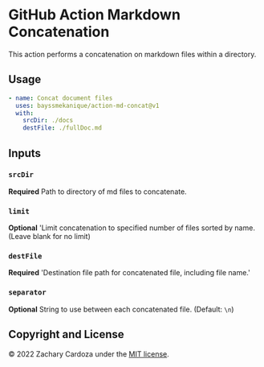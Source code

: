 # GitHub Action Markdown Concatenation

This action performs a concatenation on markdown files within a directory.

## Usage
```yml
- name: Concat document files
  uses: bayssmekanique/action-md-concat@v1
  with:
    srcDir: ./docs
    destFile: ./fullDoc.md
```

## Inputs

### `srcDir`

**Required** Path to directory of md files to concatenate.

### `limit`

**Optional** 'Limit concatenation to specified number of files sorted by name. (Leave blank for no limit)

### `destFile`

**Required** 'Destination file path for concatenated file, including file name.'

### `separator`

**Optional** String to use between each concatenated file.  (Default: `\n`)

## Copyright and License
© 2022 Zachary Cardoza under the [MIT license](LICENSE.md).